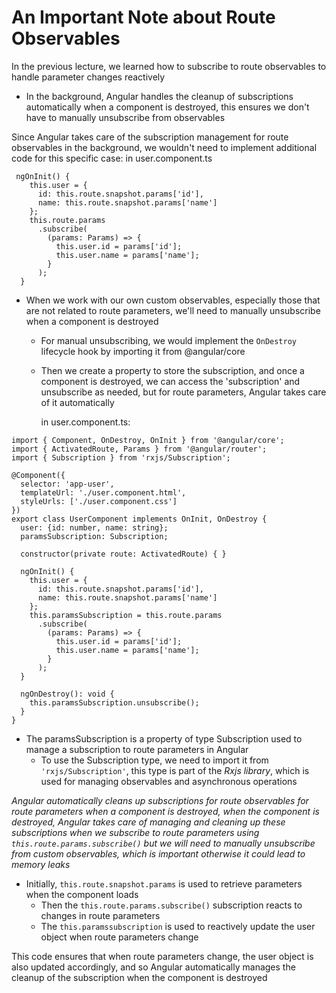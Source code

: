# An Important Note about Route Observables

In the previous lecture, we learned how to subscribe to route observables to handle parameter changes reactively

- In the background, Angular handles the cleanup of subscriptions automatically when a component is destroyed, this ensures we don't have to manually unsubscribe from observables

Since Angular takes care of the subscription management for route observables in the background, we wouldn't need to implement additional code for this specific case:
in user.component.ts

```
 ngOnInit() {
    this.user = {
      id: this.route.snapshot.params['id'],
      name: this.route.snapshot.params['name']
    };
    this.route.params
      .subscribe(
        (params: Params) => {
          this.user.id = params['id'];
          this.user.name = params['name'];
        }
      );
  }
```

- When we work with our own custom observables, especially those that are not related to route parameters, we'll need to manually unsubscribe when a component is destroyed

  - For manual unsubscribing, we would implement the `OnDestroy` lifecycle hook by importing it from @angular/core

  * Then we create a property to store the subscription, and once a component is destroyed, we can access the 'subscription' and unsubscribe as needed, but for route parameters, Angular takes care of it automatically

    in user.component.ts:

```
import { Component, OnDestroy, OnInit } from '@angular/core';
import { ActivatedRoute, Params } from '@angular/router';
import { Subscription } from 'rxjs/Subscription';

@Component({
  selector: 'app-user',
  templateUrl: './user.component.html',
  styleUrls: ['./user.component.css']
})
export class UserComponent implements OnInit, OnDestroy {
  user: {id: number, name: string};
  paramsSubscription: Subscription;

  constructor(private route: ActivatedRoute) { }

  ngOnInit() {
    this.user = {
      id: this.route.snapshot.params['id'],
      name: this.route.snapshot.params['name']
    };
    this.paramsSubscription = this.route.params
      .subscribe(
        (params: Params) => {
          this.user.id = params['id'];
          this.user.name = params['name'];
        }
      );
  }

  ngOnDestroy(): void {
    this.paramsSubscription.unsubscribe();
  }
}

```

- The paramsSubscription is a property of type Subscription used to manage a subscription to route parameters in Angular
  - To use the Subscription type, we need to import it from `'rxjs/Subscription'`, this type is part of the _Rxjs library_, which is used for managing observables and asynchronous operations

_Angular automatically cleans up subscriptions for route observables for route parameters when a component is destroyed, when the component is destroyed, Angular takes care of managing and cleaning up these subscriptions when we subscribe to route parameters using `this.route.params.subscribe()` but we will need to manually unsubscribe from custom observables, which is important otherwise it could lead to memory leaks_

- Initially, `this.route.snapshot.params` is used to retrieve parameters when the component loads
  - Then the `this.route.params.subscribe()` subscription reacts to changes in route parameters
  - The `this.paramssubscription` is used to reactively update the user object when route parameters change

This code ensures that when route parameters change, the user object is also updated accordingly, and so Angular automatically manages the cleanup of the subscription when the component is destroyed
